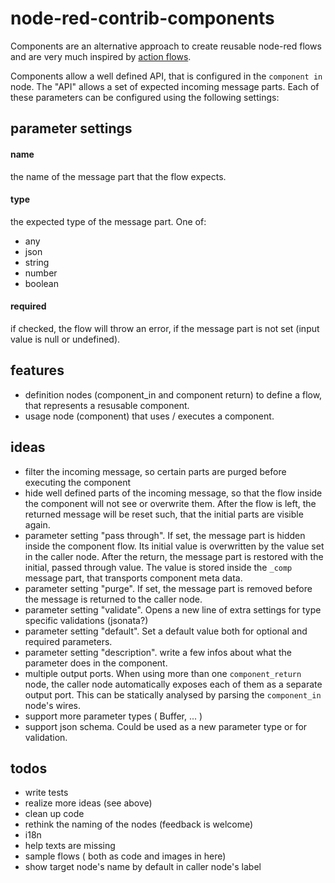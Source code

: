 # node-red-contrib-components
Components are an alternative approach to create reusable node-red flows and are
very much inspired by [action flows](https://github.com/Steveorevo/node-red-contrib-actionflows/tree/master/actionflows).

Components allow a well defined API, that is configured in the ```component in```
node. The "API" allows a set of expected incoming message parts. Each of these parameters
can be configured using the following settings:

## parameter settings
#### name
the name of the message part that the flow expects.
#### type
the expected type of the message part. One of:

* any
* json
* string
* number
* boolean

#### required
if checked, the flow will throw an error, if the message part is not set (input value is null or undefined).


## features
* definition nodes (component_in and component return) to define a flow, that represents a resusable component.
* usage node (component) that uses / executes a component.

## ideas
* filter the incoming message, so certain parts are purged before executing the component
* hide well defined parts of the incoming message, so that the flow inside the component will not see or overwrite them. After the flow is left, the returned message will be reset such, that the initial parts are visible again.
* parameter setting "pass through". If set, the message part is hidden inside the component flow. Its initial value is overwritten by the value set in the caller node. After the return, the message part is restored with the initial, passed through value. The value is stored inside the ```_comp``` message part, that transports component meta data.
* parameter setting "purge". If set, the message part is removed before the message is returned to the caller node.
* parameter setting "validate". Opens a new line of extra settings for type specific validations (jsonata?)
* parameter setting "default". Set a default value both for optional and required parameters. 
* parameter setting "description". write a few infos about what the parameter does in the component.
* multiple output ports. When using more than one ```component_return``` node, the caller node automatically exposes each of them as a separate output port. This can be statically analysed by parsing the ```component_in``` node's wires.
* support more parameter types ( Buffer, ... )
* support json schema. Could be used as a new parameter type or for validation.

## todos
* write tests
* realize more ideas (see above)
* clean up code
* rethink the naming of the nodes (feedback is welcome)
* i18n
* help texts are missing
* sample flows ( both as code and images in here)
* show target node's name by default in caller node's label
